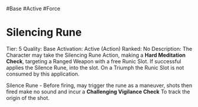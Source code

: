 #Base 
#Active 
#Force 

# Silencing Rune
Tier: 5
Quality: Base
Activation: Active (Action)
Ranked: No
Description: The Character may take the Silencing Rune Action, making a **Hard Meditation Check**, targeting a Ranged Weapon with a free Runic Slot. If successful applies the Silence Rune, into the slot. On a Triumph the Runic Slot is not consumed by this application.

Silence Rune - Before firing, may trigger the rune as a maneuver, shots then fired make no sound and incur a **Challenging Vigilance Check** To track the origin of the shot. 
